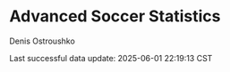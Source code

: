 # Advanced Soccer Statistics
Denis Ostroushko

<!-- gfm -->

Last successful data update: 2025-06-01 22:19:13 CST
